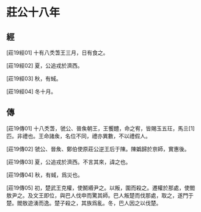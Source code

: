 # 莊公十八年

## 經 <a name="03Zhuang19Jing"></a>

<a name="03Zhuang19Jing01">[莊19經01]</a> 十有八秂萅王三月，日有食之。

<a name="03Zhuang19Jing02">[莊19經02]</a> 夏，公追戎於濟西。

<a name="03Zhuang19Jing03">[莊19經03]</a> 秋，有蜮。

<a name="03Zhuang19Jing04">[莊19經04]</a> 冬十月。

## 傳 <a name="03Zhuang19Zhuan"></a>

<a name="03Zhuang19Zhuan01">[莊19傳01]</a> 十八秂萅，虢公、晉矦朝王，王饗醴，命之宥，皆賜玉五玨，馬亖[1]匹。非禮也。王命諸矦，名位不同，禮亦異數，不以禮假人。

<a name="03Zhuang19Zhuan02">[莊19傳02]</a> 虢公、晉矦、鄭伯使原莊公逆王后于陳。陳嬀歸於亰師，實惠後。

<a name="03Zhuang19Zhuan03">[莊19傳03]</a> 夏，公追戎於濟西。不言其來，諱之也。

<a name="03Zhuang19Zhuan04">[莊19傳04]</a> 秋，有蜮，爲災也。

<a name="03Zhuang19Zhuan05">[莊19傳05]</a> 初，楚武王克權，使鬭緡尹之。以叛，圍而殺之。遷權於那處，使閻敖尹之。及文王即位，與巴人伐申而驚其師。巴人叛楚而伐那處，取之，遂門于楚。閻敖遊湧而逸。楚子殺之，其族爲亂。冬，巴人因之以伐楚。

